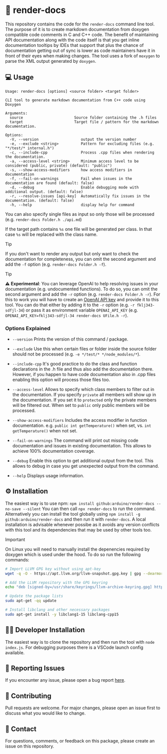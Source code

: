 # 📖 render-docs

This repository contains the code for the `render-docs` command line tool. The purpose of it is to create markdown documentation from doxygen compatible code comments in C and C++ code.
The benefit of maintaining API documentation along with the code itself is that you get inline documentation tooltips by IDEs that support that plus the chance of documentation getting out of sync is lower as code maintainers have it in front of their eyes when making changes.
The tool uses a fork of `moxygen` to parse the XML output generated by `doxygen`.

## 💻 Usage
```
Usage: render-docs [options] <source folder> <target folder>

CLI tool to generate markdown documentation from C++ code using Doxygen

Arguments:
  source                       Source folder containing the .h files
  target                       Target file / pattern for the markdown documentation.

Options:
  -V, --version                   output the version number
  -e, --exclude <string>          Pattern for excluding files (e.g. "*/test/* internal.h")
  -c, --include-cpp               Process .cpp files when rendering the documentation.
  -a, --access-level <string>     Minimum access level to be considered (public, private) (default: "public")
  -s, --show-access-modifiers     how access modifiers in documentation
  -f, --fail-on-warnings          Fail when issues in the documentation are found (default: false)
  -d, --debug                     Enable debugging mode with additional output. (default: false)
  -r, --resolve-issues [api-key]  Automatically fix issues in the documentation. (default: false)
  -h, --help                      display help for command
```

You can also specify single files as input so only those will be processed (e.g. `render-docs Folder.h ./api.md`)

If the target path contains `%s` one file will be generated per class. In that case `%s` will be replaced with the class name.

> [!TIP]
> If you don't want to render any output but only want to check the documentation for completeness, you can omit the second argument and add the `-f` option (e.g. `render-docs Folder.h -f`).

> [!TIP]
> :warning: **Experimental**: You can leverage OpenAI to help resolving issues in your documentation (e.g. undocumented functions). To do so, you can omit the second argument and add the `-r` option (e.g. `render-docs Folder.h -r`).
For this to work you will have to create an [OpenAI API key](https://platform.openai.com/api-keys) and provide it to this tool. You can do that either by adding it to the `-r` option (e.g. `-r fklj343-sdfjl-34`) or pass it as environment variable `OPENAI_API_KEY` (e.g. `OPENAI_API_KEY=fklj343-sdfjl-34 render-docs UFile.h -r`).

### Options Explained

- `--version` Prints the version of this command / package.
- `--exclude` Use this when certain files or folder inside the source folder should not be processed (e.g. `-e */test/* */node_modules/*`).
- `--include-cpp` It's good practice to do the class and function declarations in the .h file and thus also add the documentation there. However, if you happen to have code documentation also in .cpp files enabling this option will process those files too.
- `--access-level` Allows to specify which class members to filter out in the documentation. If you specify `private` all members will show up in the documentation. If you set it to `protected` only the private members will be filtered out. When set to `public` only public members will be processed.
- `--show-access-modifiers` Includes the access modifier in function documentation. e.g. `public int getTemperature()` when set, vs. `int getTemperature()` when not set.

- `--fail-on-warnings` The command will print out missing code documentation and issues in existing documentation. This allows to achieve 100% documentation coverage.
- `--debug` Enable this option to get additional output from the tool. This allows to debug in case you get unexpected output from the command.
- `--help` Displays usage information.

## ⚙️ Installation

The easiest way is to use npm: `npm install github:arduino/render-docs --no-save --silent`
You can then call `npx render-docs` to run the command. Alternatively you can install the tool globally using `npm install -g github:arduino/render-docs` and then run it with `render-docs`. A local installation is advisable whenever possibe as it avoids any version conflicts with this tool and its dependencies that may be used by other tools too.

> [!IMPORTANT]  
> On Linux you will need to manually install the depenencies required by doxygen which is used under the hood. To do so run the following commands:

```bash
# Import LLVM GPG key without using apt-key
wget -q -O - https://apt.llvm.org/llvm-snapshot.gpg.key | gpg --dearmor -o /usr/share/keyrings/llvm-archive-keyring.gpg

# Add the LLVM repository with the GPG keyring
echo "deb [signed-by=/usr/share/keyrings/llvm-archive-keyring.gpg] http://apt.llvm.org/jammy/ llvm-toolchain-jammy-15 main" | sudo tee /etc/apt/sources.list.d/llvm.list > /dev/null

# Update the package lists
sudo apt-get -qq update

# Install libclang and other necessary packages
sudo apt-get install -y libclang1-15 libclang-cpp15
```

## 🧑‍💻 Developer Installation

The easiest way is to clone the repository and then run the tool with `node index.js`.
For debugging purposes there is a VSCode launch config available.

## 🐛 Reporting Issues

If you encounter any issue, please open a bug report [here](https://github.com/arduino/render-docs/issues). 

## 💪 Contributing

Pull requests are welcome. For major changes, please open an issue first to discuss what you would like to change.

## 🤙 Contact

For questions, comments, or feedback on this package, please create an issue on this repository.